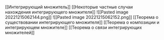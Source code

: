 [[Интегрирующий множитель]]
[[Некоторые частные случаи нахождения интегрирующего множителя]]
![[Pasted image 20221215062144.png]]
![[Pasted image 20221215062152.png]]
[[Теорема о существовании интегрирующего множителя]]
[[Теорема о композиции и интегрирующем множителе]]
[[Теорема о связи интегрирующих множителей]]